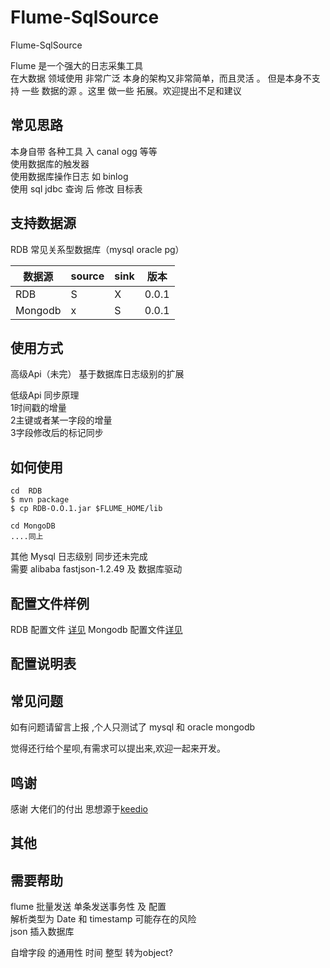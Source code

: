 # Flume-SqlSource
Flume-SqlSource

Flume  是一个强大的日志采集工具  
在大数据 领域使用 非常广泛 本身的架构又非常简单，而且灵活 。
但是本身不支持 一些 数据的源 。这里 做一些 拓展。欢迎提出不足和建议 

## 常见思路 
本身自带 各种工具 入 canal  ogg  等等  
使用数据库的触发器   
使用数据库操作日志  如 binlog    
使用 sql  jdbc 查询 后 修改 目标表  


## 支持数据源 
RDB  常见关系型数据库（mysql  oracle  pg）

| 数据源  | source | sink |版本 |
| ------ | ------ | ------ | ------ |
| RDB| S |  X| 0.0.1 |
| Mongodb| x |  S| 0.0.1 |



## 使用方式 
高级Api（未完）
基于数据库日志级别的扩展 
 
低级Api 同步原理   
1时间戳的增量  
2主键或者某一字段的增量  
3字段修改后的标记同步  

##  如何使用 

```
cd  RDB 
$ mvn package
$ cp RDB-O.O.1.jar $FLUME_HOME/lib

cd MongoDB
....同上

```
其他 Mysql  日志级别 同步还未完成  
需要 alibaba fastjson-1.2.49 及 数据库驱动





## 配置文件样例
RDB 配置文件 [详见](./RDB/src/conf)
Mongodb 配置文件[详见](./MongoDB/src/conf/Sink_conf_demo1)


## 配置说明表  

## 常见问题  
如有问题请留言上报 ,个人只测试了 mysql  和 oracle  mongodb 

觉得还行给个星呗,有需求可以提出来,欢迎一起来开发。


## 鸣谢
感谢 大佬们的付出 思想源于[keedio](https://github.com/keedio/flume-ng-sql-source) 
## 其他
## 需要帮助  
flume 批量发送 单条发送事务性  及 配置  
解析类型为 Date 和 timestamp  可能存在的风险  
json 插入数据库 

自增字段  的通用性   时间 整型  转为object?



